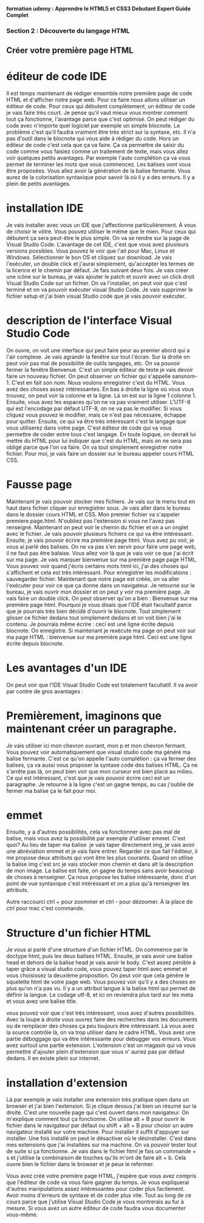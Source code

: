 #### formation udemy : Apprendre le HTML5 et CSS3 Debutant Expert Guide Complet 

### Section 2 : Découverte du langage HTML

## Créer votre première page HTML

# éditeur de code IDE
Il est temps maintenant de rédiger ensemble notre première page de code HTML et d'afficher notre page web. Pour ce faire nous allons utiliser un éditeur de code. Pour ceux qui débutent complètement, un éditeur de code je vais faire très court. Je pense qu'il vaut mieux vous montrer comment tout ça fonctionne, l'avantage parce que c'est optimisé. 
On peut rédiger du code avec n'importe quel logiciel par exemple un simple blocnote. Le problème c'est qu'il faudra vraiment être très strict sur la syntaxe, etc. Il n'a pas d'outil dans le blocnote qui vous aide à rédiger du code.
Hors un éditeur de code c'est cela que ça va faire. Ça va permettre de saisir du code comme vous faisiez comme un traitement de texte, mais vous allez voir quelques petits avantages. Par exemple l'auto complétion ça va vous permet de terminer les mots que vous commencez. Les balises vont vous être proposées. Vous allez avoir la génération de la balise fermante. Vous aurez de la colorisation syntaxique pour savoir là où il y a des erreurs. Il y a plein de petits avantages.

# installation IDE
Je vais installer avec vous un IDE que j'affectionne particulièrement. À vous de choisir le vôtre. Vous pouvez utiliser le même que le mien. Pour ceux qui débutent ça sera peut-être le plus simple. On va se rendre sur la page de Visual Studio Code.
L'avantage de cet IDE, c'est que vous avez plusieurs versions possibles. Vous pouvez le voir que l'ait pour Mac, Linux et Windows. Sélectionner le bon OS et cliquez sur download. Je vais l'exécuter, un double click et j'aurai simplement, qu'accepter les termes de la licence et le chemin par défaut. Je fais suivant deux fois. Je vais créer une icône sur le bureau, je vais ajouter le patch et ouvrir avec un click droit Visual Studio Code sur un fichier. On va l'installer, on peut voir que c'est terminé et on va pouvoir exécuter visual Studio Code. Je vais supprimer le fichier setup et j'ai bien visual Studio code que je vais pouvoir exécuter.

# description de l'interface Visual Studio Code
On ouvre, on voit une interface qui peut faire peur au premier abord qui a l'air complexe. Je vais agrandir la fenêtre sur tout l'écran. Sur la droite on peut voir pas mal de possibilité de outils langages, etc. On va pouvoir fermer la fenêtre Bienvenue.
C'est un simple éditeur de texte je vais devoir faire un nouveau fichier. On peut observer un fichier qui s'appelle sansnom-1. C'est en fait son nom. 
Nous voulons enregistrer c'est du HTML. Vous avez des choses assez intéressantes. En bas à droite la ligne où vous vous trouvez, on peut voir la colonne et la ligne. Là on est sur la ligne 1 colonne 1. Ensuite, vous avez les espaces qu'on ne va pas vraiment utiliser. L'UTF-8 qui est l'encodage par défaut UTF-8, on ne va pas le modifier. Si vous cliquez vous pouvez le modifier, mais ce n'est pas nécessaire, échappe pour quitter. Ensuite, ce qui va être très intéressant c'est le langage que vous utiliserez dans votre page. 
C'est éditeur de code qui va vous permettre de coder entre tous c'est langage. En toute logique, on devrait lui mettre du HTML pour lui indiquer que c'est du HTML, mais on ne sera pas obligé parce que l'on va faire. On va tout simplement enregistrer notre fichier. Pour moi, je vais faire un dossier sur le bureau appeler cours HTML CSS.

# Fausse page
Maintenant je vais pouvoir stocker mes fichiers. Je vais sur le menu tout en haut dans fichier cliquer sur enregistrer sous. Je vais aller dans le bureau dans le dossier cours HTML et CSS. Mon premier fichier va s'appeler premiere.page.html. N'oubliez pas l'extension si vous ne l'avez pas renseigné. Maintenant on peut voir le chemin du fichier et on a un onglet avec le fichier. Je vais pouvoir plusieurs fichiers ce qui va être intéressant. 
Ensuite, je vais pouvoir écrire ma première page html. Vous avez pu voir, je vous ai parlé des balises. On ne va pas s'en servir pour faire une page web, il ne faut pas être balaise. Vous allez voir là que je vais voir ce que j'ai écrit sur ma page. Je vais marquer bienvenue sur ma première page page HTML. Vous pouvez voir quand j'écris certains mots html ici, j'ai des choses qui s'affichent et cela est très intéressant. Pour enregistrer les modifications : sauvegarder fichier.
Maintenant que notre page est créée, on va aller l'exécuter pour voir ce que ça donne dans un navigateur. Je retourne sur le bureau, je vais ouvrir mon dossier et on peut y voir ma première page. Je vais faire un double click. On peut observer qu'on a bien : Bienvenue sur ma première page html.
Pourquoi je vous disais que l'IDE était facultatif parce que je pourrais très bien décidé d'ouvrir le blocnote. Tout simplement glisser ce fichier dedans tout simplement dedans et on voit bien j'ai le contenu. Je pourrais même écrire : ceci est une ligne écrite depuis blocnote. On enregistre. Si maintenant je rexécute ma page on peut voir sur ma page HTML : bienvenue sur ma première page html. Ceci est une ligne écrite depuis blocnote.


# Les avantages d'un IDE
On peut voir que l'IDE Visual Studio Code est totalement facultatif. Il va avoir par contre de gros avantages :

# Premièrement, imaginons que maintenant créer un paragraphe.
<p></p>
Je vais utiliser ici mon chevron ouvrant, mon p et mon chevron fermant. Vous pouvez voir automatiquement que visual studio code ma généré ma balise fermante. C'est ce qu'on appelle l'auto complétion : ça va fermer des balises, ça va aussi vous proposer la syntaxe code des balises HTML. Ça ne s'arrête pas là, on peut bien voir que mon curseur est bien placé au milieu. Ce qui est intéressant, c'est que je vais pouvoir écrire ceci est un paragraphe. Je retourne à la ligne c'est un gagne temps, au cas j'oublie de fermer ma balise ça le fait pour moi.

# emmet
Ensuite, y a d'autres possibilités, cela va fonctionner avec pas mal de balise, mais vous avez la possibilité par exemple d'utiliser emmet. C'est quoi? Au lieu  de taper ma balise <img> je vais taper directement img, je vais avoir une abréviation emmet et je vais faire entrer. Regarder ce que fait l'éditeur, il me propose deux attributs qui vont être les plus courants. Quand on utilise la balise img c'est src je vais stocker mon chemin et dans alt la description de mon image. La balise est faite, on gagne du temps sans avoir beaucoup de choses à renseigner. Ça nous propose les balise intéressante, donc d'un point de vue syntaxique c'est intéressant et on a plus qu'à renseigner les attributs.

Autre raccourci ctrl + pour zoommer et ctrl - pour dézoomer.
À la place de ctrl pour mac c'est commande.

# Structure d'un fichier HTML
Je vous ai parlé d'une structure d'un fichier HTML. On commence par le doctype html, puis les deux balises HTML. Ensuite, je vais avoir une balise head et dehors de la balise head je vais avoir le body. C'est assez pénible à taper grâce a visual studio code, vous pouvez taper html avec emmet et vous choisissez la deuxième proposition. On peut voir que cela génère le squelette html de votre page web. Vous pouvez voir qu'il y a des choses en plus qu'on n'a pas vu. Il y a un attribut langue à la balise html qui permet de définir la langue. Le codage utf-8, et ici on reviendra plus tard sur les meta et vous avez une balise title.

vous pouvez voir que c'est très intéressant, vous avez d'autres possibilités. Avec la loupe à droite vous ouvrez faire des recherches dans les documents ou de remplacer des choses ça peu toujours être intéressant. Là vous avez la source contrôle là, on va trop utiliser dans le cadre HTML. Vous avez une partie déboggage qui va être intéressante pour debugger vos erreurs. Vous avez surtout une partie extension. L'extension c'est un magasin qui va vous  permettre d'ajouter plein d'extension que vous n' auriez pas par défaut dedans. Il en existe plein sur internet. 

# installation d'extension
Là par exemple je vais installer une extension très pratique open dans un browser et j'ai bien l'extension. Si je clique dessus j'ai bien un résumé sur la droite. C'est une nouvelle page qui c'est ouvert dans mon navigateur. On m'explique comment tout ça fonctionne. On utilise alt + B pour ouvrir le fichier  dans le navigateur par défaut ou shift + alt + B pour choisir un autre navigateur installé sur votre machine. Pour installer il suffit d'appuyer sur installer. Une fois installé on peut le désactiver où le désinstaller. C'est dans mes extensions que j'ai installées sur ma machine. On va pouvoir tester tout de suite si ça fonctionne. Je vais dans le fichier html je fais un commande + s et j'utilise la combinaison de touches qu'ils m'ont de faire alt + b. Cela ouvre bien le fichier dans le browser et je peux le refermer.

Vous avez créé votre première page HTML, j'espère que vous avez compris que l'éditeur de code va vous faire gagner du temps. Je vous expliquerai d'autres manipulations assez intéressantes pour coder plus facilement. Avoir moins d'erreurs de syntaxe et de coder plus vite. Tout au long de ce cours parce que j'utilise Visual Studio Code je vous montrerais au fur à mesure. Si vous avez un autre éditeur de code faudra vous documenter vous-même.